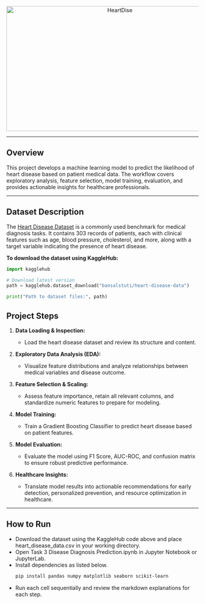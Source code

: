 <p align="center">
  <img width="579" height="328" alt="HeartDise" src="https://github.com/user-attachments/assets/6bf59332-c640-42e5-9e33-a46c95f08475" />
</p>


---

## Overview

This project develops a machine learning model to predict the likelihood of heart disease based on patient medical data. The workflow covers exploratory analysis, feature selection, model training, evaluation, and provides actionable insights for healthcare professionals.

---

## Dataset Description

The [Heart Disease Dataset](https://www.kaggle.com/datasets/bansalstuti/heart-disease-data) is a commonly used benchmark for medical diagnosis tasks. It contains 303 records of patients, each with clinical features such as age, blood pressure, cholesterol, and more, along with a target variable indicating the presence of heart disease.

**To download the dataset using KaggleHub:**
```python
import kagglehub

# Download latest version
path = kagglehub.dataset_download("bansalstuti/heart-disease-data")

print("Path to dataset files:", path)
```
## Project Steps

1. **Data Loading & Inspection:**
   - Load the heart disease dataset and review its structure and content.
     
2. **Exploratory Data Analysis (EDA):**
   - Visualize feature distributions and analyze relationships between medical variables and disease outcome.

3. **Feature Selection & Scaling:**
   - Assess feature importance, retain all relevant columns, and standardize numeric features to prepare for modeling.
     
4. **Model Training:**
   - Train a Gradient Boosting Classifier to predict heart disease based on patient features.
     
5. **Model Evaluation:**
   - Evaluate the model using F1 Score, AUC-ROC, and confusion matrix to ensure robust predictive performance.
     
6. **Healthcare Insights:**
   - Translate model results into actionable recommendations for early detection, personalized prevention, and resource optimization in healthcare.
---
## How to Run
  - Download the dataset using the KaggleHub code above and place heart_disease_data.csv in your working directory.
  - Open Task 3 Disease Diagnosis Prediction.ipynb in Jupyter Notebook or JupyterLab.
  - Install dependencies as listed below.
    ```bash
    pip install pandas numpy matplotlib seaborn scikit-learn
    ```
  - Run each cell sequentially and review the markdown explanations for each step.
